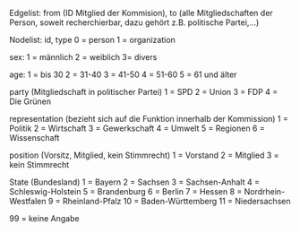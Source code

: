 Edgelist:
from (ID Mitglied der Kommision),
to (alle Mitgliedschaften der Person, soweit recherchierbar, dazu gehört z.B. politische Partei,...)

Nodelist:
id, type 
0 = person 
1 = organization

sex:
1 = männlich
2 = weiblich
3= divers

age:
1 = bis 30
2 = 31-40
3 = 41-50
4 = 51-60
5 = 61 und älter

party (Mitgliedschaft in politischer Partei)
1 = SPD
2 = Union
3 = FDP
4 = Die Grünen

representation (bezieht sich auf die Funktion innerhalb der Kommission)
1 = Politik
2 = Wirtschaft
3 = Gewerkschaft
4 = Umwelt
5 = Regionen
6 = Wissenschaft

position (Vorsitz, Mitglied, kein Stimmrecht)
1 = Vorstand
2 = Mitglied
3 = kein Stimmrecht

State (Bundesland)
1 = Bayern
2 = Sachsen
3 = Sachsen-Anhalt
4 = Schleswig-Holstein
5 = Brandenburg
6 = Berlin
7 = Hessen
8 = Nordrhein-Westfalen
9 = Rheinland-Pfalz
10 = Baden-Württemberg
11 = Niedersachsen

99 = keine Angabe
